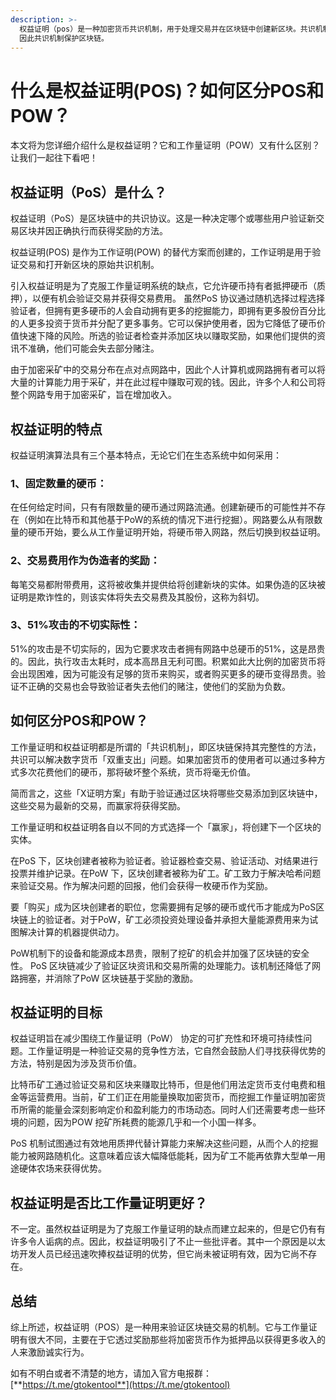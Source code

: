 ```yaml
---
description: >-
  权益证明（pos）是一种加密货币共识机制，用于处理交易并在区块链中创建新区块。共识机制是一种验证分散式资料库中的条目并保持资料库安全的方法。在加密货币的情况下，资料库被称为区块链，
  因此共识机制保护区块链。
---
```


# 什么是权益证明(POS)？如何区分POS和POW？

本文将为您详细介绍什么是权益证明？它和工作量证明（POW）又有什么区别？让我们一起往下看吧！

## 权益证明（PoS）是什么？

权益证明（PoS）是区块链中的共识协议。这是一种决定哪个或哪些用户验证新交易区块并因正确执行而获得奖励的方法。

权益证明(POS) 是作为工作证明(POW) 的替代方案而创建的，工作证明是用于验证交易和打开新区块的原始共识机制。

引入权益证明是为了克服工作量证明系统的缺点，它允许硬币持有者抵押硬币（质押），以便有机会验证交易并获得交易费用。 虽然PoS 协议通过随机选择过程选择验证者，但拥有更多硬币的人会自动拥有更多的挖掘能力，即拥有更多股份百分比的人更多投资于货币并分配了更多事务。它可以保护使用者，因为它降低了硬币价值快速下降的风险。所选的验证者检查并添加区块以赚取奖励，如果他们提供的资讯不准确，他们可能会失去部分赌注。

由于加密采矿中的交易分布在点对点网路中，因此个人计算机或网路拥有者可以将大量的计算能力用于采矿，并在此过程中赚取可观的钱。因此，许多个人和公司将整个网路专用于加密采矿，旨在增加收入。

## 权益证明的特点

权益证明演算法具有三个基本特点，无论它们在生态系统中如何采用：

### 1、固定数量的硬币：

在任何给定时间，只有有限数量的硬币通过网路流通。创建新硬币的可能性并不存在（例如在比特币和其他基于PoW的系统的情况下进行挖掘）。网路要么从有限数量的硬币开始，要么从工作量证明开始，将硬币带入网路，然后切换到权益证明。

### 2、交易费用作为伪造者的奖励：

每笔交易都附带费用，这将被收集并提供给将创建新块的实体。如果伪造的区块被证明是欺诈性的，则该实体将失去交易费及其股份，这称为斜切。

### 3、51%攻击的不切实际性：

51%的攻击是不切实际的，因为它要求攻击者拥有网路中总硬币的51%，这是昂贵的。因此，执行攻击太耗时，成本高昂且无利可图。积累如此大比例的加密货币将会出现困难，因为可能没有足够的货币来购买，或者购买更多的硬币变得昂贵。验证不正确的交易也会导致验证者失去他们的赌注，使他们的奖励为负数。

## 如何区分POS和POW？

工作量证明和权益证明都是所谓的「共识机制」，即区块链保持其完整性的方法，共识可以解决数字货币「双重支出」问题。如果加密货币的使用者可以通过多种方式多次花费他们的硬币，那将破坏整个系统，货币将毫无价值。

简而言之，这些「X证明方案」有助于验证通过区块将哪些交易添加到区块链中，这些交易为最新的交易，而赢家将获得奖励。

工作量证明和权益证明各自以不同的方式选择一个「赢家」，将创建下一个区块的实体。

在PoS 下，区块创建者被称为验证者。验证器检查交易、验证活动、对结果进行投票并维护记录。在PoW 下，区块创建者被称为矿工。矿工致力于解决哈希问题来验证交易。作为解决问题的回报，他们会获得一枚硬币作为奖励。

要「购买」成为区块创建者的职位，您需要拥有足够的硬币或代币才能成为PoS​​ 区块链上的验证者。对于PoW，矿工必须投资处理设备并承担大量能源费用来为试图解决计算的机器提供动力。

PoW机制下的设备和能源成本昂贵，限制了挖矿的机会并加强了区块链的安全性。 PoS 区块链减少了验证区块资讯和交易所需的处理能力。该机制还降低了网路拥塞，并消除了PoW 区块链基于奖励的激励。

## 权益证明的目标

权益证明旨在减少围绕工作量证明（PoW） 协定的可扩充性和环境可持续性问题。工作量证明是一种验证交易的竞争性方法，它自然会鼓励人们寻找获得优势的方法，特别是因为涉及货币价值。

比特币矿工通过验证交易和区块来赚取比特币，但是他们用法定货币支付电费和租金等运营费用。当前，矿工们正在用能量换取加密货币，而挖掘工作量证明加密货币所需的能量会深刻影响定价和盈利能力的市场动态。同时人们还需要考虑一些环境的问题，因为POW 挖矿所耗费的能源几乎和一个小国一样多。

PoS 机制试图通过有效地用质押代替计算能力来解决这些问题，从而个人的挖掘能力被网路随机化。这意味着应该大幅降低能耗，因为矿工不能再依靠大型单一用途硬体农场来获得优势。

## 权益证明是否比工作量证明更好？

不一定。虽然权益证明是为了克服工作量证明的缺点而建立起来的，但是它仍有有许多令人诟病的点。因此，权益证明吸引了不止一些批评者。其中一个原因是以太坊开发人员已经迅速吹捧权益证明的优势，但它尚未被证明有效，因为它尚不存在。

## 总结

综上所述，权益证明（POS）是一种用来验证区块链交易的机制。它与工作量证明有很大不同，主要在于它透过奖励那些将加密货币作为抵押品以获得更多收入的人来激励诚实行为。

如有不明白或者不清楚的地方，请加入官方电报群：[**https://t.me/gtokentool**](https://t.me/gtokentool)
